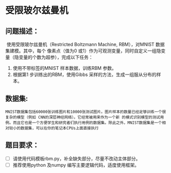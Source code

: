 # 受限玻尔兹曼机



## 问题描述：

​	使用受限玻尔兹曼机（Restricted Boltzmann Machine, RBM），对MNIST 数据集建模。其中，每个
像素点（值为0 或1）作为可观测变量，同时自定义一组隐变量（隐变量的个数为超参），完成以下任务：

1. 使用不带标签的MNIST 样本数据，训练RBM 参数。
2. 根据第1 步训练出的RBM，使用Gibbs 采样的方法，生成一组服从分布的样本。






## 数据集: 

 	MNIST数据集包括60000张训练图片和10000张测试图片。图片样本的数量已经足够训练一个很复杂的模型（例如 CNN的深层神经网络）。它经常被用来作为一个新 的模式识别模型的测试用例。而且它也是一个方便学生和研究者们执行用例的数据集。除此之外，MNIST数据集是一个相对较小的数据集，可以在你的笔记本CPUs上面直接执行





## 题目要求： 

- [ ] 请使用代码模板rbm.py，补全缺失部分，尽量不改动主体部分。
- [ ] 推荐使用python 及numpy 编写主要逻辑代码，适度使用框架。